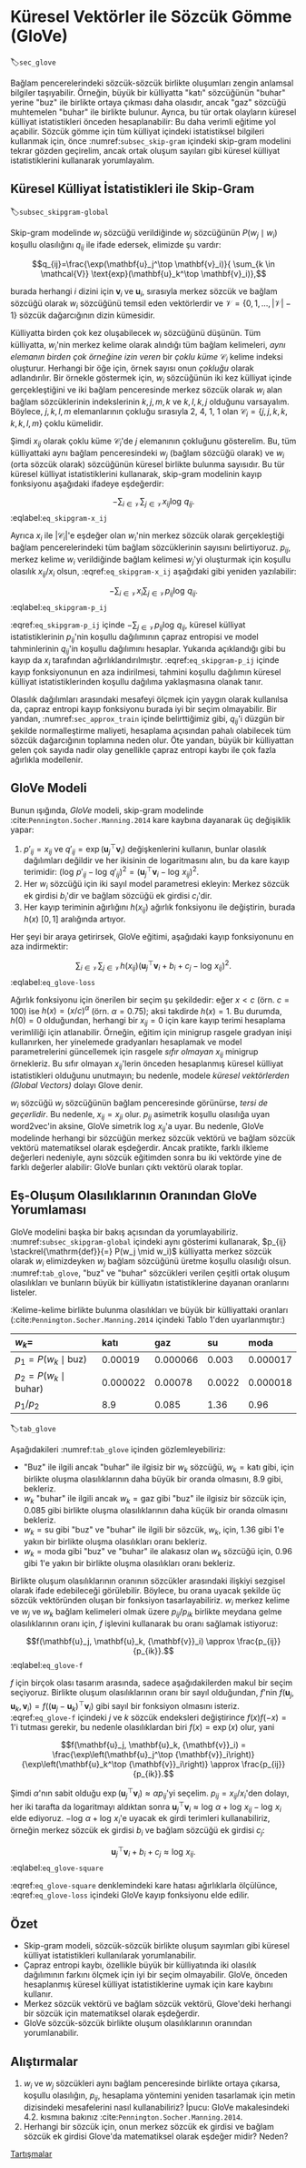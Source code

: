 # Küresel Vektörler ile Sözcük Gömme (GloVe)
:label:`sec_glove`

Bağlam pencerelerindeki sözcük-sözcük birlikte oluşumları zengin anlamsal bilgiler taşıyabilir. Örneğin, büyük bir külliyatta "katı" sözcüğünün "buhar" yerine "buz" ile birlikte ortaya çıkması daha olasıdır, ancak "gaz" sözcüğü muhtemelen "buhar" ile birlikte bulunur. Ayrıca, bu tür ortak olayların küresel külliyat istatistikleri önceden hesaplanabilir: Bu daha verimli eğitime yol açabilir. Sözcük gömme için tüm külliyat içindeki istatistiksel bilgileri kullanmak için, önce :numref:`subsec_skip-gram` içindeki skip-gram modelini tekrar gözden geçirelim, ancak ortak oluşum sayıları gibi küresel külliyat istatistiklerini kullanarak yorumlayalım. 

## Küresel Külliyat İstatistikleri ile Skip-Gram
:label:`subsec_skipgram-global`

Skip-gram modelinde $w_i$ sözcüğü verildiğinde $w_j$ sözcüğünün $P(w_j\mid w_i)$ koşullu olasılığını $q_{ij}$ ile ifade edersek, elimizde şu vardır:

$$q_{ij}=\frac{\exp(\mathbf{u}_j^\top \mathbf{v}_i)}{ \sum_{k \in \mathcal{V}} \text{exp}(\mathbf{u}_k^\top \mathbf{v}_i)},$$

burada herhangi $i$ dizini için $\mathbf{v}_i$ ve $\mathbf{u}_i$, sırasıyla merkez sözcük ve bağlam sözcüğü olarak $w_i$ sözcüğünü temsil eden vektörlerdir ve $\mathcal{V} = \{0, 1, \ldots, |\mathcal{V}|-1\}$ sözcük dağarcığının dizin kümesidir. 

Külliyatta birden çok kez oluşabilecek $w_i$ sözcüğünü düşünün. Tüm külliyatta, $w_i$'nin merkez kelime olarak alındığı tüm bağlam kelimeleri, *aynı elemanın birden çok örneğine izin veren* bir *çoklu küme* $\mathcal{C}_i$ kelime indeksi oluşturur.  Herhangi bir öğe için, örnek sayısı onun *çokluğu* olarak adlandırılır. Bir örnekle göstermek için, $w_i$ sözcüğünün iki kez külliyat içinde gerçekleştiğini ve iki bağlam penceresinde merkez sözcük olarak $w_i$ alan bağlam sözcüklerinin indekslerinin $k, j, m, k$ ve $k, l, k, j$ olduğunu varsayalım. Böylece, $j, k, l, m$ elemanlarının çokluğu sırasıyla 2, 4, 1, 1 olan $\mathcal{C}_i = \{j, j, k, k, k, k, l, m\}$ çoklu kümelidir. 

Şimdi $x_{ij}$ olarak çoklu küme $\mathcal{C}_i$'de $j$ elemanının çokluğunu gösterelim. Bu, tüm külliyattaki aynı bağlam penceresindeki $w_j$ (bağlam sözcüğü olarak) ve $w_i$ (orta sözcük olarak) sözcüğünün küresel birlikte bulunma sayısıdır. Bu tür küresel külliyat istatistiklerini kullanarak, skip-gram modelinin kayıp fonksiyonu aşağıdaki ifadeye eşdeğerdir:

$$-\sum_{i\in\mathcal{V}}\sum_{j\in\mathcal{V}} x_{ij} \log\,q_{ij}.$$
:eqlabel:`eq_skipgram-x_ij`

Ayrıca $x_i$ ile $|\mathcal{C}_i|$'e eşdeğer olan $w_i$'nin merkez sözcük olarak gerçekleştiği bağlam pencerelerindeki tüm bağlam sözcüklerinin sayısını belirtiyoruz. $p_{ij}$, merkez kelime $w_i$ verildiğinde bağlam kelimesi $w_j$'yi oluşturmak için koşullu olasılık $x_{ij}/x_i$ olsun, :eqref:`eq_skipgram-x_ij` aşağıdaki gibi yeniden yazılabilir:

$$-\sum_{i\in\mathcal{V}} x_i \sum_{j\in\mathcal{V}} p_{ij} \log\,q_{ij}.$$
:eqlabel:`eq_skipgram-p_ij`

:eqref:`eq_skipgram-p_ij` içinde $-\sum_{j\in\mathcal{V}} p_{ij} \log\,q_{ij}$, küresel külliyat istatistiklerinin $p_{ij}$'nin koşullu dağılımının çapraz entropisi ve model tahminlerinin $q_{ij}$'in koşullu dağılımını hesaplar. Yukarıda açıklandığı gibi bu kayıp da $x_i$ tarafından ağırlıklandırılmıştır. :eqref:`eq_skipgram-p_ij` içinde kayıp fonksiyonunun en aza indirilmesi, tahmini koşullu dağılımın küresel külliyat istatistiklerinden koşullu dağılıma yaklaşmasına olanak tanır. 

Olasılık dağılımları arasındaki mesafeyi ölçmek için yaygın olarak kullanılsa da, çapraz entropi kayıp fonksiyonu burada iyi bir seçim olmayabilir. Bir yandan, :numref:`sec_approx_train` içinde belirttiğimiz gibi, $q_{ij}$'i düzgün bir şekilde normalleştirme maliyeti, hesaplama açısından pahalı olabilecek tüm sözcük dağarcığının toplamına neden olur. Öte yandan, büyük bir külliyattan gelen çok sayıda nadir olay genellikle çapraz entropi kaybı ile çok fazla ağırlıkla modellenir. 

## GloVe Modeli

Bunun ışığında, *GloVe* modeli, skip-gram modelinde :cite:`Pennington.Socher.Manning.2014` kare kaybına dayanarak üç değişiklik yapar: 

1. $p'_{ij}=x_{ij}$ ve $q'_{ij}=\exp(\mathbf{u}_j^\top \mathbf{v}_i)$ değişkenlerini kullanın, bunlar olasılık dağılımları değildir ve her ikisinin de logaritmasını alın, bu da kare kayıp terimidir: $\left(\log\,p'_{ij} - \log\,q'_{ij}\right)^2 = \left(\mathbf{u}_j^\top \mathbf{v}_i - \log\,x_{ij}\right)^2$.
2. Her $w_i$ sözcüğü için iki sayıl model parametresi ekleyin: Merkez sözcük ek girdisi $b_i$'dir ve bağlam sözcüğü ek girdisi $c_i$'dir.
3. Her kayıp teriminin ağırlığını $h(x_{ij})$ ağırlık fonksiyonu ile değiştirin, burada $h(x)$ $[0, 1]$ aralığında artıyor.

Her şeyi bir araya getirirsek, GloVe eğitimi, aşağıdaki kayıp fonksiyonunu en aza indirmektir: 

$$\sum_{i\in\mathcal{V}} \sum_{j\in\mathcal{V}} h(x_{ij}) \left(\mathbf{u}_j^\top \mathbf{v}_i + b_i + c_j - \log\,x_{ij}\right)^2.$$
:eqlabel:`eq_glove-loss`

Ağırlık fonksiyonu için önerilen bir seçim şu şekildedir: eğer $x < c$ (örn. $c = 100$) ise $h(x) = (x/c) ^\alpha$ (örn. $\alpha = 0.75$); aksi takdirde $h(x) = 1$. Bu durumda, $h(0)=0$ olduğundan, herhangi bir $x_{ij}=0$ için kare kayıp terimi hesaplama verimliliği için atlanabilir. Örneğin, eğitim için minigrup rasgele gradyan inişi kullanırken, her yinelemede gradyanları hesaplamak ve model parametrelerini güncellemek için rasgele *sıfır olmayan* $x_{ij}$ minigrup örnekleriz. Bu sıfır olmayan $x_{ij}$'lerin önceden hesaplanmış küresel külliyat istatistikleri olduğunu unutmayın; bu nedenle, modele *küresel vektörlerden (Global Vectors)* dolayı Glove denir. 

$w_i$ sözcüğü $w_j$ sözcüğünün bağlam penceresinde görünürse, *tersi de geçerlidir*. Bu nedenle, $x_{ij}=x_{ji}$ olur. $p_{ij}$ asimetrik koşullu olasılığa uyan word2vec'in aksine, GloVe simetrik $\log \, x_{ij}$'a uyar. Bu nedenle, GloVe modelinde herhangi bir sözcüğün merkez sözcük vektörü ve bağlam sözcük vektörü matematiksel olarak eşdeğerdir. Ancak pratikte, farklı ilkleme değerleri nedeniyle, aynı sözcük eğitimden sonra bu iki vektörde yine de farklı değerler alabilir: GloVe bunları çıktı vektörü olarak toplar. 

## Eş-Oluşum Olasılıklarının Oranından GloVe Yorumlaması

GloVe modelini başka bir bakış açısından da yorumlayabiliriz. :numref:`subsec_skipgram-global` içindeki aynı gösterimi kullanarak, $p_{ij} \stackrel{\mathrm{def}}{=} P(w_j \mid w_i)$ külliyatta merkez sözcük olarak $w_i$ elimizdeyken $w_j$ bağlam sözcüğünü üretme koşullu olasılığı olsun. :numref:`tab_glove`, "buz" ve "buhar" sözcükleri verilen çeşitli ortak oluşum olasılıkları ve bunların büyük bir külliyatın istatistiklerine dayanan oranlarını listeler. 

:Kelime-kelime birlikte bulunma olasılıkları ve büyük bir külliyattaki oranları (:cite:`Pennington.Socher.Manning.2014` içindeki Tablo 1'den uyarlanmıştır:)

|$w_k$=|katı|gaz|su|moda|
|:--|:-|:-|:-|:-|
|$p_1=P(w_k\mid \text{buz})$|0.00019|0.000066|0.003|0.000017|
|$p_2=P(w_k\mid\text{buhar})$|0.000022|0.00078|0.0022|0.000018|
|$p_1/p_2$|8.9|0.085|1.36|0.96|
:label:`tab_glove`

Aşağıdakileri :numref:`tab_glove` içinden gözlemleyebiliriz: 

* "Buz" ile ilgili ancak "buhar" ile ilgisiz bir $w_k$ sözcüğü, $w_k=\text{katı}$ gibi, için birlikte oluşma olasılıklarının daha büyük bir oranda olmasını, 8.9 gibi, bekleriz.
* $w_k$ "buhar" ile ilgili ancak $w_k=\text{gaz}$ gibi "buz" ile ilgisiz bir sözcük için, 0.085 gibi birlikte oluşma olasılıklarının daha küçük bir oranda olmasını bekleriz.
* $w_k=\text{su}$ gibi "buz" ve "buhar" ile ilgili bir sözcük, $w_k$, için, 1.36 gibi 1'e yakın bir birlikte oluşma olasılıkları oranı bekleriz.
* $w_k=\text{moda}$ gibi "buz" ve "buhar" ile alakasız olan $w_k$ sözcüğü için, 0.96 gibi 1'e yakın bir birlikte oluşma olasılıkları oranı bekleriz.

Birlikte oluşum olasılıklarının oranının sözcükler arasındaki ilişkiyi sezgisel olarak ifade edebileceği görülebilir. Böylece, bu orana uyacak şekilde üç sözcük vektöründen oluşan bir fonksiyon tasarlayabiliriz. $w_i$ merkez kelime ve $w_j$ ve $w_k$ bağlam kelimeleri olmak üzere ${p_{ij}}/{p_{ik}}$ birlikte meydana gelme olasılıklarının oranı için, $f$ işlevini kullanarak bu oranı sağlamak istiyoruz: 

$$f(\mathbf{u}_j, \mathbf{u}_k, {\mathbf{v}}_i) \approx \frac{p_{ij}}{p_{ik}}.$$
:eqlabel:`eq_glove-f`

$f$ için birçok olası tasarım arasında, sadece aşağıdakilerden makul bir seçim seçiyoruz. Birlikte oluşum olasılıklarının oranı bir sayıl olduğundan, $f$'nin $f(\mathbf{u}_j, \mathbf{u}_k, {\mathbf{v}}_i) = f\left((\mathbf{u}_j - \mathbf{u}_k)^\top {\mathbf{v}}_i\right)$ gibi sayıl bir fonksiyon olmasını isteriz. :eqref:`eq_glove-f` içindeki $j$ ve $k$ sözcük endeksleri değiştirince $f(x)f(-x)=1$'i tutması gerekir, bu nedenle olasılıklardan biri $f(x)=\exp(x)$ olur, yani  

$$f(\mathbf{u}_j, \mathbf{u}_k, {\mathbf{v}}_i) = \frac{\exp\left(\mathbf{u}_j^\top {\mathbf{v}}_i\right)}{\exp\left(\mathbf{u}_k^\top {\mathbf{v}}_i\right)} \approx \frac{p_{ij}}{p_{ik}}.$$

Şimdi $\alpha$'nın sabit olduğu $\exp\left(\mathbf{u}_j^\top {\mathbf{v}}_i\right) \approx \alpha p_{ij}$'yi seçelim. $p_{ij}=x_{ij}/x_i$'den dolayı, her iki tarafta da logaritmayı aldıktan sonra $\mathbf{u}_j^\top {\mathbf{v}}_i \approx \log\,\alpha + \log\,x_{ij} - \log\,x_i$ elde ediyoruz. $- \log\, \alpha + \log\, x_i$'e uyacak ek girdi terimleri kullanabiliriz, örneğin merkez sözcük ek girdisi $b_i$ ve bağlam sözcüğü ek girdisi $c_j$: 

$$\mathbf{u}_j^\top \mathbf{v}_i + b_i + c_j \approx \log\, x_{ij}.$$
:eqlabel:`eq_glove-square`

:eqref:`eq_glove-square` denklemindeki kare hatası ağırlıklarla ölçülünce, :eqref:`eq_glove-loss` içindeki GloVe kayıp fonksiyonu elde edilir. 

## Özet

* Skip-gram modeli, sözcük-sözcük birlikte oluşum sayımları gibi küresel külliyat istatistikleri kullanılarak yorumlanabilir.
* Çapraz entropi kaybı, özellikle büyük bir külliyatında iki olasılık dağılımının farkını ölçmek için iyi bir seçim olmayabilir. GloVe, önceden hesaplanmış küresel külliyat istatistiklerine uymak için kare kaybını kullanır.
* Merkez sözcük vektörü ve bağlam sözcük vektörü, Glove'deki herhangi bir sözcük için matematiksel olarak eşdeğerdir.
* GloVe sözcük-sözcük birlikte oluşum olasılıklarının oranından yorumlanabilir.

## Alıştırmalar

1. $w_i$ ve $w_j$ sözcükleri aynı bağlam penceresinde birlikte ortaya çıkarsa, koşullu olasılığın, $p_{ij}$, hesaplama yöntemini yeniden tasarlamak için metin dizisindeki mesafelerini nasıl kullanabiliriz? İpucu: GloVe makalesindeki 4.2. kısmına bakınız :cite:`Pennington.Socher.Manning.2014`.
1. Herhangi bir sözcük için, onun merkez sözcük ek girdisi ve bağlam sözcük ek girdisi Glove'da matematiksel olarak eşdeğer midir? Neden?

[Tartışmalar](https://discuss.d2l.ai/t/385)
